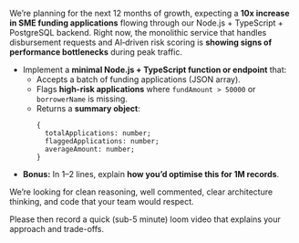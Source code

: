 We’re planning for the next 12 months of growth, expecting a **10x increase in SME funding applications** flowing through our Node.js + TypeScript + PostgreSQL backend. Right now, the monolithic service that handles disbursement requests and AI‑driven risk scoring is **showing signs of performance bottlenecks** during peak traffic.

- Implement a **minimal Node.js + TypeScript function or endpoint** that:
  - Accepts a batch of funding applications (JSON array).
  - Flags **high-risk applications** where `fundAmount > 50000` or `borrowerName` is missing.
  - Returns a **summary object**:
    ```tsx
    {
      totalApplications: number;
      flaggedApplications: number;
      averageAmount: number;
    }
    ```
- **Bonus:** In 1–2 lines, explain **how you’d optimise this for 1M records**.

We’re looking for clean reasoning, well commented, clear architecture thinking, and code that your team would respect.

Please then record a quick (sub-5 minute) loom video that explains your approach and trade-offs.

